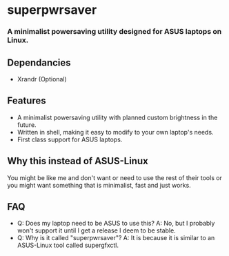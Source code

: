 # superpwrsaver
### A minimalist powersaving utility designed for ASUS laptops on Linux.

## Dependancies
- Xrandr (Optional)

## Features 
- A minimalist powersaving utility with planned custom brightness in the future.
- Written in shell, making it easy to modify to your own laptop's needs.
- First class support for ASUS laptops.

## Why this instead of ASUS-Linux
You might be like me and don't want or need to use the rest of their tools
or you might want something that is minimalist, fast and just works.

## FAQ

- Q: Does my laptop need to be ASUS to use this? A: No, but I probably won't support it until I get a release I deem to be stable.
- Q: Why is it called "superpwrsaver"? A: It is because it is similar to an ASUS-Linux tool called supergfxctl.
